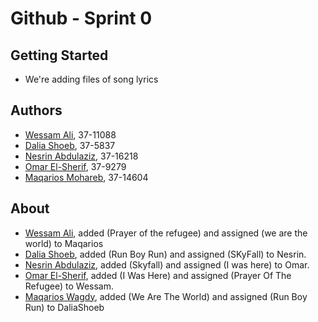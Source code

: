 # Github - Sprint 0

## Getting Started

- We're adding files of song lyrics

## Authors
- [Wessam Ali](https://github.com/wessam611), 37-11088
- [Dalia Shoeb](https://github.com/DaliaShoeb), 37-5837
- [Nesrin Abdulaziz](http://github.com/NesrinAbdulaziz), 37-16218
- [Omar El-Sherif](https://github.com/OmarOES), 37-9279
- [Maqarios Mohareb](https://github.com/Maqarios), 37-14604

## About
- [Wessam Ali](https://github.com/wessam611), added (Prayer of the refugee) and assigned (we are the world) to Maqarios
- [Dalia Shoeb](https://github.com/DaliaShoeb), added (Run Boy Run) and assigned (SKyFall) to Nesrin.
- [Nesrin Abdulaziz](http://github.com/NesrinAbdulaziz), added (Skyfall) and assigned (I was here) to Omar.
- [Omar El-Sherif](https://github.com/OmarOES), added (I Was Here) and assigned (Prayer Of The Refugee) to Wessam.
- [Maqarios Wagdy](https://github.com/Maqarios), added (We Are The World) and assigned (Run Boy Run) to DaliaShoeb
